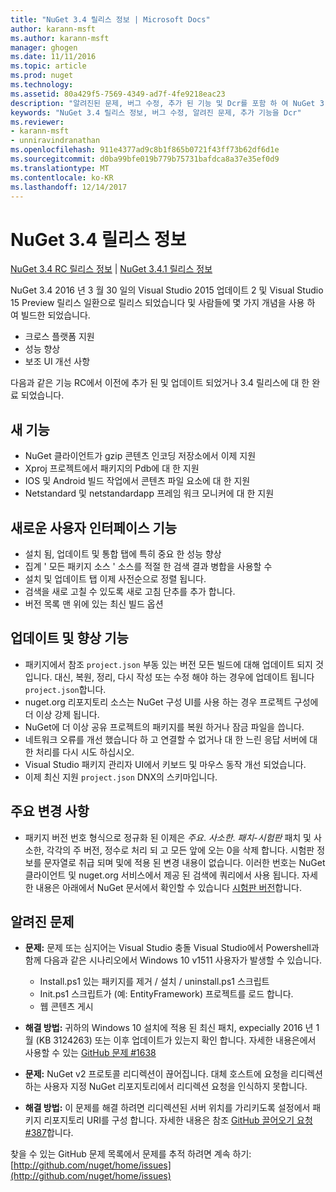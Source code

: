 ```yaml
---
title: "NuGet 3.4 릴리스 정보 | Microsoft Docs"
author: karann-msft
ms.author: karann-msft
manager: ghogen
ms.date: 11/11/2016
ms.topic: article
ms.prod: nuget
ms.technology: 
ms.assetid: 80a429f5-7569-4349-ad7f-4fe9218eac23
description: "알려진된 문제, 버그 수정, 추가 된 기능 및 Dcr를 포함 하 여 NuGet 3.4에 대 한 릴리스 정보입니다."
keywords: "NuGet 3.4 릴리스 정보, 버그 수정, 알려진 문제, 추가 기능을 Dcr"
ms.reviewer:
- karann-msft
- unniravindranathan
ms.openlocfilehash: 911e4377ad9c8b1f865b0721f43ff73b62df6d1e
ms.sourcegitcommit: d0ba99bfe019b779b75731bafdca8a37e35ef0d9
ms.translationtype: MT
ms.contentlocale: ko-KR
ms.lasthandoff: 12/14/2017
---
```

# <a name="nuget-34-release-notes"></a>NuGet 3.4 릴리스 정보

[NuGet 3.4 RC 릴리스 정보](../release-notes/nuget-3.4-RC.md) | [NuGet 3.4.1 릴리스 정보](../release-notes/nuget-3.4.1.md)

NuGet 3.4 2016 년 3 월 30 일의 Visual Studio 2015 업데이트 2 및 Visual Studio 15 Preview 릴리스 일환으로 릴리스 되었습니다 및 사람들에 몇 가지 개념을 사용 하 여 빌드한 되었습니다.

*  크로스 플랫폼 지원
*  성능 향상
*  보조 UI 개선 사항

다음과 같은 기능 RC에서 이전에 추가 된 및 업데이트 되었거나 3.4 릴리스에 대 한 완료 되었습니다.

## <a name="new-features"></a>새 기능

* NuGet 클라이언트가 gzip 콘텐츠 인코딩 저장소에서 이제 지원
* Xproj 프로젝트에서 패키지의 Pdb에 대 한 지원
* IOS 및 Android 빌드 작업에서 콘텐츠 파일 요소에 대 한 지원
* Netstandard 및 netstandardapp 프레임 워크 모니커에 대 한 지원

## <a name="new-user-interface-features"></a>새로운 사용자 인터페이스 기능

* 설치 됨, 업데이트 및 통합 탭에 특히 중요 한 성능 향상
* 집계 ' 모든 패키지 소스 ' 소스를 적절 한 검색 결과 병합을 사용할 수
* 설치 및 업데이트 탭 이제 사전순으로 정렬 됩니다.
* 검색을 새로 고칠 수 있도록 새로 고침 단추를 추가 합니다.
* 버전 목록 맨 위에 있는 최신 빌드 옵션

## <a name="updates-and-improvements"></a>업데이트 및 향상 기능

* 패키지에서 참조 `project.json` 부동 있는 버전 모든 빌드에 대해 업데이트 되지 것입니다. 대신, 복원, 정리, 다시 작성 또는 수정 해야 하는 경우에 업데이트 됩니다 `project.json`합니다.
* nuget.org 리포지토리 소스는 NuGet 구성 UI를 사용 하는 경우 프로젝트 구성에 더 이상 강제 됩니다.
* NuGet에 더 이상 공유 프로젝트의 패키지를 복원 하거나 잠금 파일을 씁니다.
* 네트워크 오류를 개선 했습니다 하 고 연결할 수 없거나 대 한 느린 응답 서버에 대 한 처리를 다시 시도 하십시오.
* Visual Studio 패키지 관리자 UI에서 키보드 및 마우스 동작 개선 되었습니다.
* 이제 최신 지원 `project.json` DNX의 스키마입니다.

## <a name="breaking-changes"></a>주요 변경 사항

* 패키지 버전 번호 형식으로 정규화 된 이제은 *주요*. *사소한*. *패치*-*시험판* 패치 및 사소한, 각각의 주 버전, 정수로 처리 되 고 모든 앞에 오는 0을 삭제 합니다.  시험판 정보를 문자열로 취급 되며 및에 적용 된 변경 내용이 없습니다. 이러한 번호는 NuGet 클라이언트 및 nuget.org 서비스에서 제공 된 검색에 쿼리에서 사용 됩니다.  자세한 내용은 아래에서 NuGet 문서에서 확인할 수 있습니다 [시험판 버전](../create-packages/prerelease-packages.md)합니다.

## <a name="known-issues"></a>알려진 문제

* **문제:** 문제 또는 심지어는 Visual Studio 충돌 Visual Studio에서 Powershell과 함께 다음과 같은 시나리오에서 Windows 10 v1511 사용자가 발생할 수 있습니다.
    * Install.ps1 있는 패키지를 제거 / 설치 / uninstall.ps1 스크립트
    * Init.ps1 스크립트가 (예: EntityFramework) 프로젝트를 로드 합니다.
    * 웹 콘텐츠 게시

* **해결 방법:** 귀하의 Windows 10 설치에 적용 된 최신 패치, expecially 2016 년 1 월 (KB 3124263) 또는 이후 업데이트가 있는지 확인 합니다.  자세한 내용은에서 사용할 수 있는 [GitHub 문제 #1638](http://github.com/nuget/home/issues/1638)

* **문제:** NuGet v2 프로토콜 리디렉션이 끊어집니다.
대체 호스트에 요청을 리디렉션하는 사용자 지정 NuGet 리포지토리에서 리디렉션 요청을 인식하지 못합니다.
* **해결 방법:** 이 문제를 해결 하려면 리디렉션된 서버 위치를 가리키도록 설정에서 패키지 리포지토리 URI를 구성 합니다.
자세한 내용은 참조 [GitHub 끌어오기 요청 #387](https://github.com/NuGet/NuGet.Client/pull/387)합니다.

찾을 수 있는 GitHub 문제 목록에서 문제를 추적 하려면 계속 하기: [http://github.com/nuget/home/issues](http://github.com/nuget/home/issues)